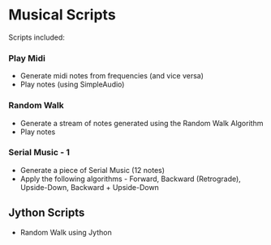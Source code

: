 # Musical Scripts

Scripts included:

### Play Midi
* Generate midi notes from frequencies (and vice versa)
* Play notes (using SimpleAudio)


### Random Walk
* Generate a stream of notes generated using the Random Walk Algorithm
* Play notes


### Serial Music - 1
* Generate a piece of Serial Music (12 notes)
* Apply the following algorithms - Forward, Backward (Retrograde), Upside-Down, Backward + Upside-Down


## Jython Scripts
* Random Walk using Jython
